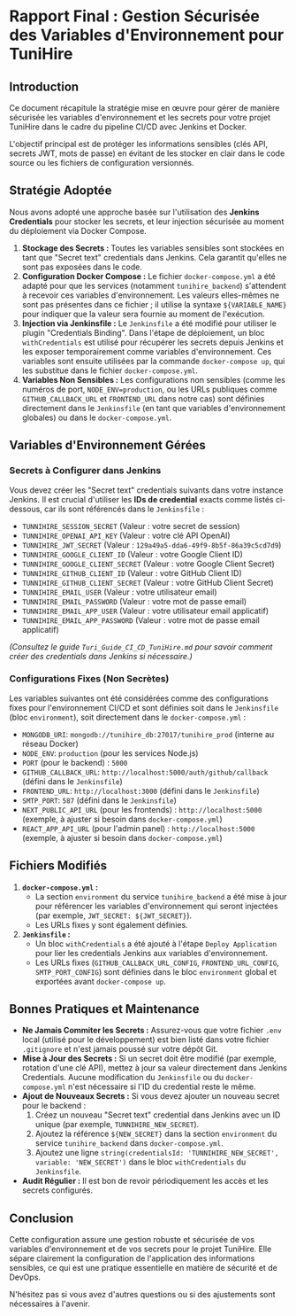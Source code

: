 # Rapport Final : Gestion Sécurisée des Variables d'Environnement pour TuniHire

## Introduction

Ce document récapitule la stratégie mise en œuvre pour gérer de manière sécurisée les variables d'environnement et les secrets pour votre projet TuniHire dans le cadre du pipeline CI/CD avec Jenkins et Docker.

L'objectif principal est de protéger les informations sensibles (clés API, secrets JWT, mots de passe) en évitant de les stocker en clair dans le code source ou les fichiers de configuration versionnés.

## Stratégie Adoptée

Nous avons adopté une approche basée sur l'utilisation des **Jenkins Credentials** pour stocker les secrets, et leur injection sécurisée au moment du déploiement via Docker Compose.

1.  **Stockage des Secrets :** Toutes les variables sensibles sont stockées en tant que "Secret text" credentials dans Jenkins. Cela garantit qu'elles ne sont pas exposées dans le code.
2.  **Configuration Docker Compose :** Le fichier `docker-compose.yml` a été adapté pour que les services (notamment `tunihire_backend`) s'attendent à recevoir ces variables d'environnement. Les valeurs elles-mêmes ne sont pas présentes dans ce fichier ; il utilise la syntaxe `${VARIABLE_NAME}` pour indiquer que la valeur sera fournie au moment de l'exécution.
3.  **Injection via Jenkinsfile :** Le `Jenkinsfile` a été modifié pour utiliser le plugin "Credentials Binding". Dans l'étape de déploiement, un bloc `withCredentials` est utilisé pour récupérer les secrets depuis Jenkins et les exposer temporairement comme variables d'environnement. Ces variables sont ensuite utilisées par la commande `docker-compose up`, qui les substitue dans le fichier `docker-compose.yml`.
4.  **Variables Non Sensibles :** Les configurations non sensibles (comme les numéros de port, `NODE_ENV=production`, ou les URLs publiques comme `GITHUB_CALLBACK_URL` et `FRONTEND_URL` dans notre cas) sont définies directement dans le `Jenkinsfile` (en tant que variables d'environnement globales) ou dans le `docker-compose.yml`.

## Variables d'Environnement Gérées

### Secrets à Configurer dans Jenkins

Vous devez créer les "Secret text" credentials suivants dans votre instance Jenkins. Il est crucial d'utiliser les **IDs de credential** exacts comme listés ci-dessous, car ils sont référencés dans le `Jenkinsfile` :

*   `TUNNIHIRE_SESSION_SECRET` (Valeur : votre secret de session)
*   `TUNNIHIRE_OPENAI_API_KEY` (Valeur : votre clé API OpenAI)
*   `TUNNIHIRE_JWT_SECRET` (Valeur : `129a49a5-dda6-49f9-8b5f-86a39c5cd7d9`)
*   `TUNNIHIRE_GOOGLE_CLIENT_ID` (Valeur : votre Google Client ID)
*   `TUNNIHIRE_GOOGLE_CLIENT_SECRET` (Valeur : votre Google Client Secret)
*   `TUNNIHIRE_GITHUB_CLIENT_ID` (Valeur : votre GitHub Client ID)
*   `TUNNIHIRE_GITHUB_CLIENT_SECRET` (Valeur : votre GitHub Client Secret)
*   `TUNNIHIRE_EMAIL_USER` (Valeur : votre utilisateur email)
*   `TUNNIHIRE_EMAIL_PASSWORD` (Valeur : votre mot de passe email)
*   `TUNNIHIRE_EMAIL_APP_USER` (Valeur : votre utilisateur email applicatif)
*   `TUNNIHIRE_EMAIL_APP_PASSWORD` (Valeur : votre mot de passe email applicatif)

*(Consultez le guide `Turi_Guide_CI_CD_TuniHire.md` pour savoir comment créer des credentials dans Jenkins si nécessaire.)*

### Configurations Fixes (Non Secrètes)

Les variables suivantes ont été considérées comme des configurations fixes pour l'environnement CI/CD et sont définies soit dans le `Jenkinsfile` (bloc `environment`), soit directement dans le `docker-compose.yml` :

*   `MONGODB_URI`: `mongodb://tunihire_db:27017/tunihire_prod` (interne au réseau Docker)
*   `NODE_ENV`: `production` (pour les services Node.js)
*   `PORT` (pour le backend) : `5000`
*   `GITHUB_CALLBACK_URL`: `http://localhost:5000/auth/github/callback` (défini dans le `Jenkinsfile`)
*   `FRONTEND_URL`: `http://localhost:3000` (défini dans le `Jenkinsfile`)
*   `SMTP_PORT`: `587` (défini dans le `Jenkinsfile`)
*   `NEXT_PUBLIC_API_URL` (pour les frontends) : `http://localhost:5000` (exemple, à ajuster si besoin dans `docker-compose.yml`)
*   `REACT_APP_API_URL` (pour l'admin panel) : `http://localhost:5000` (exemple, à ajuster si besoin dans `docker-compose.yml`)

## Fichiers Modifiés

1.  **`docker-compose.yml` :**
    *   La section `environment` du service `tunihire_backend` a été mise à jour pour référencer les variables d'environnement qui seront injectées (par exemple, `JWT_SECRET: ${JWT_SECRET}`).
    *   Les URLs fixes y sont également définies.
2.  **`Jenkinsfile` :**
    *   Un bloc `withCredentials` a été ajouté à l'étape `Deploy Application` pour lier les credentials Jenkins aux variables d'environnement.
    *   Les URLs fixes (`GITHUB_CALLBACK_URL_CONFIG`, `FRONTEND_URL_CONFIG`, `SMTP_PORT_CONFIG`) sont définies dans le bloc `environment` global et exportées avant `docker-compose up`.

## Bonnes Pratiques et Maintenance

*   **Ne Jamais Commiter les Secrets :** Assurez-vous que votre fichier `.env` local (utilisé pour le développement) est bien listé dans votre fichier `.gitignore` et n'est jamais poussé sur votre dépôt Git.
*   **Mise à Jour des Secrets :** Si un secret doit être modifié (par exemple, rotation d'une clé API), mettez à jour sa valeur directement dans Jenkins Credentials. Aucune modification du `Jenkinsfile` ou du `docker-compose.yml` n'est nécessaire si l'ID du credential reste le même.
*   **Ajout de Nouveaux Secrets :** Si vous devez ajouter un nouveau secret pour le backend :
    1.  Créez un nouveau "Secret text" credential dans Jenkins avec un ID unique (par exemple, `TUNNIHIRE_NEW_SECRET`).
    2.  Ajoutez la référence `${NEW_SECRET}` dans la section `environment` du service `tunihire_backend` dans `docker-compose.yml`.
    3.  Ajoutez une ligne `string(credentialsId: 'TUNNIHIRE_NEW_SECRET', variable: 'NEW_SECRET')` dans le bloc `withCredentials` du `Jenkinsfile`.
*   **Audit Régulier :** Il est bon de revoir périodiquement les accès et les secrets configurés.

## Conclusion

Cette configuration assure une gestion robuste et sécurisée de vos variables d'environnement et de vos secrets pour le projet TuniHire. Elle sépare clairement la configuration de l'application des informations sensibles, ce qui est une pratique essentielle en matière de sécurité et de DevOps.

N'hésitez pas si vous avez d'autres questions ou si des ajustements sont nécessaires à l'avenir.

